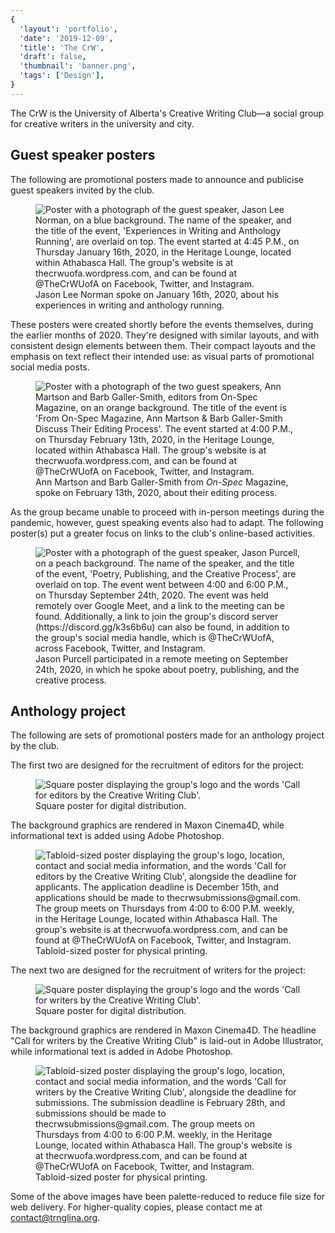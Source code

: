 ```yaml
---
{
  'layout': 'portfolio',
  'date': '2019-12-09',
  'title': 'The CrW',
  'draft': false,
  'thumbnail': 'banner.png',
  'tags': ['Design'],
}
---
```


The CrW is the University of Alberta's Creative Writing Club—a social group for creative writers in the university and city.

## Guest speaker posters

The following are promotional posters made to announce and publicise guest speakers invited by the club.

<figure>
  <img src="jason-lee-norman.jpg" alt="Poster with a photograph of the guest speaker, Jason Lee Norman, on a blue background. The name of the speaker, and the title of the event, 'Experiences in Writing and Anthology Running', are overlaid on top. The event started at 4:45 P.M., on Thursday January 16th, 2020, in the Heritage Lounge, located within Athabasca Hall. The group's website is at thecrwuofa.wordpress.com, and can be found at @TheCrWUofA on Facebook, Twitter, and Instagram.">
  <figcaption>Jason Lee Norman spoke on January 16th, 2020, about his experiences in writing and anthology running.</figcaption>
</figure>

These posters were created shortly before the events themselves, during the earlier months of 2020. They're designed with similar layouts, and with consistent design elements between them. Their compact layouts and the emphasis on text reflect their intended use: as visual parts of promotional social media posts.

<figure>
  <img src="barb-galler-smith-ann-marston.jpg" alt="Poster with a photograph of the two guest speakers, Ann Martson and Barb Galler-Smith, editors from On-Spec Magazine, on an orange background. The title of the event is 'From On-Spec Magazine, Ann Martson & Barb Galler-Smith Discuss Their Editing Process'. The event started at 4:00 P.M., on Thursday February 13th, 2020, in the Heritage Lounge, located within Athabasca Hall. The group's website is at thecrwuofa.wordpress.com, and can be found at @TheCrWUofA on Facebook, Twitter, and Instagram.">
  <figcaption>Ann Martson and Barb Galler-Smith from <em>On-Spec</em> Magazine, spoke on February 13th, 2020, about their editing process.</figcaption>
</figure>

As the group became unable to proceed with in-person meetings during the pandemic, however, guest speaking events also had to adapt. The following poster(s) put a greater focus on links to the club's online-based activities.

<figure>
  <img src="jason-purcell.jpg" alt="Poster with a photograph of the guest speaker, Jason Purcell, on a peach background. The name of the speaker, and the title of the event, 'Poetry, Publishing, and the Creative Process', are overlaid on top. The event went between 4:00 and 6:00 P.M., on Thursday September 24th, 2020. The event was held remotely over Google Meet, and a link to the meeting can be found. Additionally, a link to join the group's discord server (https://discord.gg/k3s6b6u) can also be found, in addition to the group's social media handle, which is @TheCrWUofA, across Facebook, Twitter, and Instagram.">
  <figcaption>Jason Purcell participated in a remote meeting on September 24th, 2020, in which he spoke about poetry, publishing, and the creative process.</figcaption>
</figure>

## Anthology project

The following are sets of promotional posters made for an anthology project by the club.

The first two are designed for the recruitment of editors for the project:

<figure>
  <img src="call-for-editors-square-fs8.png" alt="Square poster displaying the group's logo and the words 'Call for editors by the Creative Writing Club'.">
  <figcaption>Square poster for digital distribution.</figcaption>
</figure>

The background graphics are rendered in Maxon Cinema4D, while informational text is added using Adobe Photoshop.

<figure>
  <img src="call-for-editors-fs8.png" alt="Tabloid-sized poster displaying the group's logo, location, contact and social media information, and the words 'Call for editors by the Creative Writing Club', alongside the deadline for applicants. The application deadline is December 15th, and applications should be made to thecrwsubmissions@gmail.com. The group meets on Thursdays from 4:00 to 6:00 P.M. weekly, in the Heritage Lounge, located within Athabasca Hall. The group's website is at thecrwuofa.wordpress.com, and can be found at @TheCrWUofA on Facebook, Twitter, and Instagram.">
  <figcaption>Tabloid-sized poster for physical printing.</figcaption> 
</figure>

The next two are designed for the recruitment of writers for the project:

<figure>
  <img src="call-for-writers-square-fs8.png" alt="Square poster displaying the group's logo and the words 'Call for writers by the Creative Writing Club'.">
  <figcaption>Square poster for digital distribution.</figcaption>
</figure>

The background graphics are rendered in Maxon Cinema4D. The headline "Call for writers by the Creative Writing Club" is laid-out in Adobe Illustrator, while informational text is added in Adobe Photoshop.

<figure>
  <img src="call-for-writers-fs8.png" alt="Tabloid-sized poster displaying the group's logo, location, contact and social media information, and the words 'Call for writers by the Creative Writing Club', alongside the deadline for submissions. The submission deadline is February 28th, and submissions should be made to thecrwsubmissions@gmail.com. The group meets on Thursdays from 4:00 to 6:00 P.M. weekly, in the Heritage Lounge, located within Athabasca Hall. The group's website is at thecrwuofa.wordpress.com, and can be found at @TheCrWUofA on Facebook, Twitter, and Instagram.">
  <figcaption>Tabloid-sized poster for physical printing.</figcaption>
</figure>

Some of the above images have been palette-reduced to reduce file size for web delivery. For higher-quality copies, please contact me at [contact@trnglina.org](mailto:contact@trnglina.org).
